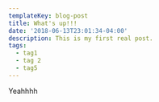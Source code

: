 ```yaml
---
templateKey: blog-post
title: What's up!!!
date: '2018-06-13T23:01:34-04:00'
description: This is my first real post.
tags:
  - tag1
  - tag 2
  - tag5
---
```

Yeahhhh
